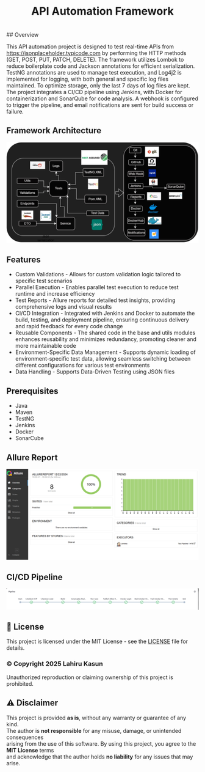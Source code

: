 <h1 align="center"> API Automation Framework</h1> <br>
## Overview

This API automation project is designed to test real-time APIs from https://jsonplaceholder.typicode.com by performing the HTTP methods (GET, POST, PUT, PATCH, DELETE). The framework utilizes Lombok to reduce boilerplate code and Jackson annotations for efficient serialization. TestNG annotations are used to manage test execution, and Log4j2 is implemented for logging, with both general and specific log files maintained. To optimize storage, only the last 7 days of log files are kept. The project integrates a CI/CD pipeline using Jenkins, with Docker for containerization and SonarQube for code analysis. A webhook is configured to trigger the pipeline, and email notifications are sent for build success or failure.
  
## Framework Architecture 

![framework.jpg](framework.jpg)

## Features

* Custom Validations - Allows for custom validation logic tailored to specific test scenarios
* Parallel Execution - Enables parallel test execution to reduce test runtime and increase efficiency
* Test Reports - Allure reports for detailed test insights, providing comprehensive logs and visual results
* CI/CD Integration - Integrated with Jenkins and Docker to automate the build, testing, and deployment pipeline, ensuring continuous delivery and rapid feedback for every code change
* Reusable Components - The shared code in the base and utils modules enhances reusability and minimizes redundancy, promoting cleaner and more maintainable code
* Environment-Specific Data Management - Supports dynamic loading of environment-specific test data, allowing seamless switching between different configurations for various test environments
* Data Handling - Supports Data-Driven Testing using JSON files

## Prerequisites

* Java
* Maven
* TestNG
* Jenkins
* Docker
* SonarCube

## Allure Report

![report.PNG](report.PNG)

## CI/CD Pipeline

![pipeline.PNG](pipeline.PNG)

## 📜 License
This project is licensed under the MIT License - see the [LICENSE](LICENSE) file for details.

### © Copyright 2025 Lahiru Kasun
Unauthorized reproduction or claiming ownership of this project is prohibited.

## ⚠ Disclaimer
This project is provided **as is**, without any warranty or guarantee of any kind.  
The author is **not responsible** for any misuse, damage, or unintended consequences  
arising from the use of this software. By using this project, you agree to the **MIT License** terms  
and acknowledge that the author holds **no liability** for any issues that may arise.  

